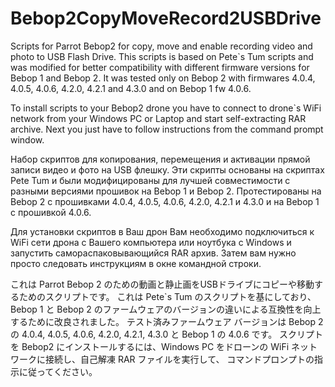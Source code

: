 # Bebop2CopyMoveRecord2USBDrive


Scripts for Parrot Bebop2 for copy, move and enable recording video and photo to USB Flash Drive.
This scripts is based on Pete`s Tum scripts and was modified for better compatibility with different firmware versions for Bebop 1 and Bebop 2.
It was tested only on Bebop 2 with firmwares 4.0.4, 4.0.5, 4.0.6, 4.2.0, 4.2.1 and 4.3.0 and on Bebop 1 fw 4.0.6.

To install scripts to your Bebop2 drone you have to connect to drone`s WiFi network from your Windows PC or Laptop
and start self-extracting RAR archive. Next you just have to follow instructions from the command prompt window.

Набор скриптов для копирования, перемещения и активации прямой записи видео и фото на USB флешку. 
Эти скрипты основаны на скриптах Pete Tum и были модифицированы для лучшей совместимости c разными версиями прошивок на Bebop 1 и Bebop 2.
Протестированы на Bebop 2 с прошивками 4.0.4, 4.0.5, 4.0.6, 4.2.0, 4.2.1 и 4.3.0 и на Bebop 1 с прошивкой 4.0.6.

Для установки скриптов в Ваш дрон Вам необходимо подключиться к WiFi сети дрона с Вашего компьютера или ноутбука с Windows 
и запустить самораспаковывающийся RAR архив. Затем вам нужно просто следовать инструкциям в окне командной строки.

これは Parrot Bebop 2 のための動画と静止画をUSBドライブにコピーや移動するためのスクリプトです。
これは Pete`s Tum のスクリプトを基にしており、Bebop 1 と Bebop 2 のファームウェアのバージョンの違いによる互換性を向上するために改良されました。
テスト済みファームウェア バージョンは Bebop 2 の 4.0.4, 4.0.5, 4.0.6, 4.2.0, 4.2.1, 4.3.0 と Bebop 1 の 4.0.6 です。
スクリプトを Bebop2 にインストールするには、Windows PC をドローンの WiFi ネットワークに接続し、自己解凍 RAR ファイルを実行して、
コマンドプロンプトの指示に従ってください。
